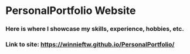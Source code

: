 # PersonalPortfolio Website
### Here is where I showcase my skills, experience, hobbies, etc.
### Link to site: https://winnieftw.github.io/PersonalPortfolio/
